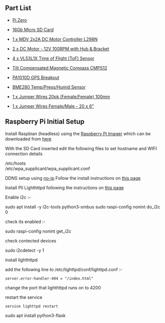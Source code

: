 ## Part List

- [Pi Zero](https://tinyurl.com/7ky7ytzn)
- [16Gb Micro SD Card](https://tinyurl.com/47mbs2ju)
- [1 x MDV 2x2A DC Motor Controller L298N](https://tinyurl.com/b5xmh8cu)

- [2 x DC Motor - 12V 100RPM with Hub & Bracket](https://tinyurl.com/bdnzzzed)

- [4 x VL53L1X Time of Flight (ToF) Sensor](https://thepihut.com/products/vl53l1x-time-of-flight-tof-sensor-breakout)

- [Tilt Compensated Magnetic Compass CMPS12](https://tinyurl.com/jz88j5ah)

- [PA1010D GPS Breakout](https://tinyurl.com/ej53j775)

- [BME280 Temp/Press/Humid Sensor](https://tinyurl.com/ys6bf4w7)

- [1 x Jumper Wires 20pk (Female/Female) 100mm](https://tinyurl.com/yc5jhwy2)

- [1 x Jumper Wires Female/Male - 20 x 6"](https://tinyurl.com/fa5pjt72)

## Raspberry Pi Initial Setup

Install Raspbian (headless) using the [Raspberry Pi Imager](https://www.raspberrypi.com/news/raspberry-pi-imager-imaging-utility/) which can be downloaded from [here](https://www.raspberrypi.com/software/)

With the SD Card inserted edit the following files to set hostname and WIFI connection details

/etc/hosts \
/etc/wpa_supplicant/wpa_supplicant.conf

DDNS setup using [no-ip](https://www.noip.com/)
Follow the install instructions on [this page](https://www.noip.com/support/knowledgebase/installing-the-linux-dynamic-update-client-on-ubuntu/)

Install Pil Lighthttpd following the instructions on [this page](https://pimylifeup.com/raspberry-pi-lighttpd/)

Enable i2c :-

sudo apt install -y i2c-tools python3-smbus
sudo raspi-config nonint do_i2c 0

check its enabled :-

sudo raspi-config nonint get_i2c

check contected devices

sudo i2cdetect -y 1

install lighthttpd

add the following line to /etc/lighttpd/conf/lighttpd.conf :-

    server.error-handler-404 = "/index.html"

change the port that lighthttpd runs on to 4200

restart the service

    service lighttpd restart

sudo apt install python3-flask
